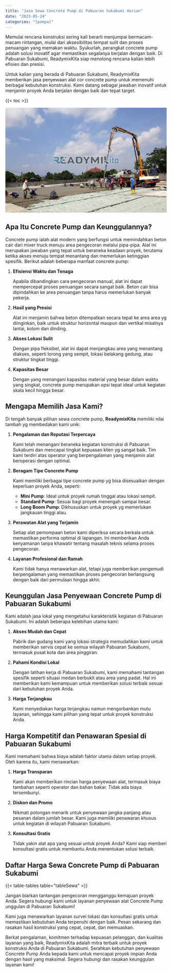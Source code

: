 ```yaml
---
title: "Jasa Sewa Concrete Pump di Pabuaran Sukabumi Harian"
date: "2023-05-24"
categories: "[pompa]"
---
```


Memulai rencana konstruksi sering kali berarti menjumpai bermacam-macam rintangan, mulai dari aksesibilitas tempat sulit dan proses penuangan yang memakan waktu. Syukurlah, perangkat concrete pump adalah solusi inovatif agar memastikan segalanya berjalan dengan baik. Di Pabuaran Sukabumi, ReadymixKita siap menolong rencana kalian lebih efisien dan presisi.

Untuk kalian yang berada di Pabuaran Sukabumi, ReadymixKita memberikan jasa penyewaan alat cor concrete pump untuk memenuhi berbagai kebutuhan konstruksi. Kami datang sebagai jawaban inovatif untuk menjamin proyek Anda berjalan dengan baik dan tepat target.

{{< toc >}}

![Jasa Sewa Concrete Pump di Pabuaran Sukabumi Harian](/images/pompa/sewa-pompa-11.jpg)

## Apa Itu Concrete Pump dan Keunggulannya?

Concrete pump ialah alat modern yang berfungsi untuk memindahkan beton cair dari mixer truck menuju area pengecoran melalui pipa-pipa. Alat ini merupakan jawaban yang tepat untuk beraneka keadaan proyek, terutama ketika akses menuju tempat menantang dan memerlukan ketinggian spesifik. Berikut adalah beberapa manfaat concrete pump:

1. **Efisiensi Waktu dan Tenaga**

   Apabila dibandingkan cara pengecoran manual, alat ini dapat mempercepat proses penuangan secara sangat baik. Beton cair bisa dipindahkan ke area penuangan tanpa harus memerlukan banyak pekerja.

2. **Hasil yang Presisi**

   Alat ini menjamin bahwa beton ditempatkan secara tepat ke area area yg diinginkan, baik untuk struktur horizontal maupun dan vertikal misalnya lantai, kolom dan dinding.

3. **Akses Lokasi Sulit**

   Dengan pipa fleksibel, alat ini dapat menjangkau area yang menantang diakses, seperti lorong yang sempit, lokasi belakang gedung, atau struktur tingkat tinggi.

4. **Kapasitas Besar**

   Dengan yang menangani kapasitas material yang besar dalam waktu yang singkat, concrete pump merupakan opsi tepat ideal untuk kegiatan skala kecil hingga besar.

## Mengapa Memilih Jasa Kami?

Di tengah banyak pilihan sewa concrete pump, **ReadymixKita** memiliki nilai tambah yg membedakan kami unik:

1. **Pengalaman dan Reputasi Terpercaya**

   Kami telah menangani beraneka kegiatan konstruksi di Pabuaran Sukabumi dan mencapai tingkat kepuasan klien yg sangat baik. Tim kami terdiri atas operator yang berpengalaman yang menjamin alat beroperasi dengan optimal.

2. **Beragam Tipe Concrete Pump**

   Kami memiliki berbagai tipe concrete pump yg bisa disesuaikan dengan keperluan proyek Anda, seperti:
   - **Mini Pump**: Ideal untuk proyek rumah tinggal atau lokasi sempit.
   - **Standard Pump**: Sesuai bagi proyek menengah sampai besar.
   - **Long Boom Pump**: Dikhususkan untuk proyek yg memerlukan jangkauan tinggi atau.

3. **Perawatan Alat yang Terjamin**

   Setiap alat pemompaan beton kami diperiksa secara berkala untuk memastikan performa optimal di lapangan. Ini memberikan Anda kenyamanan tanpa khawatir tentang masalah teknis selama proses pengecoran.

4. **Layanan Profesional dan Ramah**

   Kami tidak hanya menawarkan alat, tetapi juga memberikan pengemudi berpengalaman yang memastikan proses pengecoran berlangsung dengan baik dari permulaan hingga akhir.

## Keunggulan Jasa Penyewaan Concrete Pump di Pabuaran Sukabumi

Kami adalah jasa lokal yang mengetahui karakteristik kegiatan di Pabuaran Sukabumi. Ini adalah beberapa kelebihan utama kami:

1. **Akses Mudah dan Cepat**

   Pabrik dan gudang kami yang lokasi strategis memudahkan kami untuk memberikan servis cepat ke semua wilayah Pabuaran Sukabumi, termasuk pusat kota dan area pinggiran.

2. **Pahami Kondisi Lokal**

   Dengan latihan kerja di Pabuaran Sukabumi, kami memahami tantangan spesifik seperti situasi medan berbukit atau area yang padat. Hal ini memberikan kami kemampuan untuk memberikan solusi terbaik sesuai dari kebutuhan proyek Anda.

3. **Harga Terjangkau**

   Kami menyediakan harga terjangkau namun mengorbankan mutu layanan, sehingga kami pilihan yang tepat untuk proyek konstruksi Anda.

## Harga Kompetitif dan Penawaran Spesial di Pabuaran Sukabumi

Kami memahami bahwa biaya adalah faktor utama dalam setiap proyek. Oleh karena itu, kami menawarkan:

1. **Harga Transparan**

   Kami akan memberikan rincian harga penyewaan alat, termasuk biaya tambahan seperti operator dan bahan bakar. Tidak ada biaya tersembunyi.

2. **Diskon dan Promo**

   Nikmati potongan menarik untuk penyewaan jangka panjang atau pesanan dalam jumlah besar. Kami juga memiliki penawaran khusus untuk kegiatan di wilayah Pabuaran Sukabumi.

3. **Konsultasi Gratis**

   Tidak yakin alat apa yang sesuai untuk proyek Anda? Kami siap memberi konsultasi gratis untuk membantu Anda menentukan solusi terbaik.

## Daftar Harga Sewa Concrete Pump di Pabuaran Sukabumi

{{< table-tables table="tableSewa" >}}

Jangan biarkan tantangan pengecoran mengganggu kemajuan proyek Anda. Segera hubungi kami untuk layanan penyewaan alat Concrete Pump unggulan di Pabuaran Sukabumi!

Kami juga menawarkan layanan survei lokasi dan konsultasi gratis untuk memastikan kebutuhan Anda terpenuhi dengan baik. Pesan sekarang dan rasakan hasil konstruksi yang cepat, cepat, dan memuaskan.

Berkat pengalaman, komitmen terhadap kepuasan pelanggan, dan kualitas layanan yang baik, ReadymixKita adalah mitra terbaik untuk proyek konstruksi Anda di Pabuaran Sukabumi. Serahkan kebutuhan penyewaan Concrete Pump Anda kepada kami untuk mencapai proyek impian Anda dengan hasil yang maksimal. Segera hubungi dan rasakan keunggulan layanan kami!